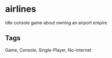 # airlines
Idle console game about owning an airport empire

## Tags
Game, Console, Single-Player, No-internet
